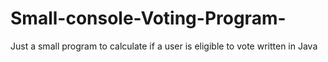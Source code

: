 # Small-console-Voting-Program-
Just a small program to calculate if a user is eligible to vote written in Java 



